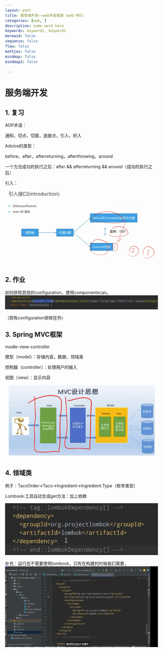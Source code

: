 ```yaml
---
layout: post
title: 服务端开发——web开发框架（web MVC）
categories: [web, ]
description: some word here
keywords: keyword1, keyword2
mermaid: false
sequence: false
flow: false
mathjax: false
mindmap: false
mindmap2: false

---
```


# 服务端开发

## 1. 复习

AOP术语：

通知，切点，切面，连接点，引入，织入

Advice的类型：

before，after，afterreturning，afterthrowing，around

一个方法成功的执行之后：after && atferreturning && around（成功的执行之后）

引入：

![](https://github.com/ShadowOnYOU/images/blob/main/test202309301455139.png?raw=true)

## 2. 作业

如何排除其他的configuration，使用componentscan。![截屏2023-09-30 15.00.50](https://github.com/ShadowOnYOU/images/blob/main/test202309301500396.png?raw=true)

（把有configuration排除在外）

## 3. Spring MVC框架

modle-view-controller

模型（model）：存储内容，数据、领域类

控制器（controller）：处理用户的输入

视图（view）：显示内容

![截屏2023-09-30 15.51.43](https://github.com/ShadowOnYOU/images/blob/main/test202309301551083.png?raw=true)

## 4. 领域类

例子：TacoOrder->Taco->Ingredient->Ingredient.Type（枚举类型）

Lombook:工具自动生成get方法：加上依赖

![截屏2023-09-30 16.06.08](https://github.com/ShadowOnYOU/images/blob/main/test202309301606972.png?raw=true)

补充：运行态不需要使用lombook，只有在构建的时候我们需要，![截屏2023-09-30 16.09.57](https://github.com/ShadowOnYOU/images/blob/main/test202309301610246.png?raw=true)
